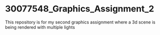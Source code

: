 # 30077548_Graphics_Assignment_2
This repository is for my second graphics assignment where a 3d scene is being rendered with multiple lights
